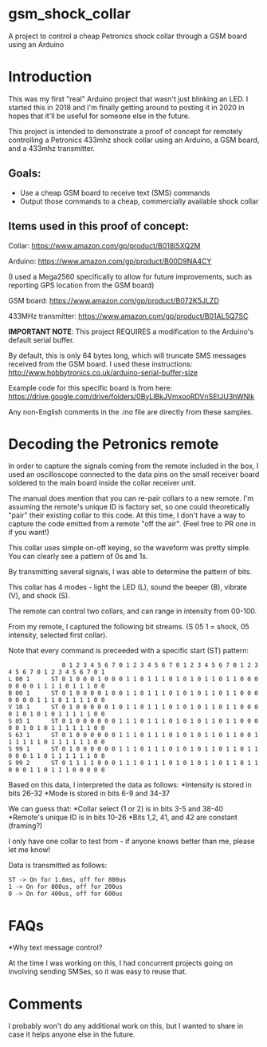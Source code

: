 # gsm_shock_collar
A project to control a cheap Petronics shock collar through a GSM board using an Arduino

# Introduction
This was my first "real" Arduino project that wasn't just blinking an LED. I started this in 2018 and I'm finally getting around to posting it in 2020 in hopes that it'll be useful for someone else in the future.

This project is intended to demonstrate a proof of concept for remotely controlling a Petronics 433mhz shock collar using an Arduino, a GSM board, and a 433mhz transmitter.

## Goals:
* Use a cheap GSM board to receive text (SMS) commands
* Output those commands to a cheap, commercially available shock collar

## Items used in this proof of concept:
Collar: https://www.amazon.com/gp/product/B018I5XQ2M

Arduino: https://www.amazon.com/gp/product/B00D9NA4CY

(I used a Mega2560 specifically to allow for future improvements, such as reporting GPS location from the GSM board)

GSM board: https://www.amazon.com/gp/product/B072K5JLZD

433MHz transmitter: https://www.amazon.com/gp/product/B01AL5Q7SC

**IMPORTANT NOTE**: This project REQUIRES a modification to the Arduino's default serial buffer. 

By default, this is only 64 bytes long, which will truncate SMS messages received from the GSM board. I used these instructions: http://www.hobbytronics.co.uk/arduino-serial-buffer-size

Example code for this specific board is from here: https://drive.google.com/drive/folders/0ByLlBkJVmxooRDVnSEtJU3hWNlk

Any non-English comments in the .ino file are directly from these samples. 

# Decoding the Petronics remote
In order to capture the signals coming from the remote included in the box, I used an oscilloscope connected to the data pins on the small receiver board soldered to the main board inside the collar receiver unit. 

The manual does mention that you can re-pair collars to a new remote. I'm assuming the remote's unique ID is factory set, so one could theoretically "pair" their existing collar to this code. At this time, I don't have a way to capture the code emitted from a remote "off the air". (Feel free to PR one in if you want!)

This collar uses simple on-off keying, so the waveform was pretty simple. You can clearly see a pattern of 0s and 1s.

By transmitting several signals, I was able to determine the pattern of bits. 

This collar has 4 modes - light the LED (L), sound the beeper (B), vibrate (V), and shock (S). 

The remote can control two collars, and can range in intensity from 00-100.

From my remote, I captured the following bit streams. (S 05 1 = shock, 05 intensity, selected first collar).

Note that every command is preceeded with a specific start (ST) pattern:
```
               0 1 2 3 4 5 6 7 0 1 2 3 4 5 6 7 0 1 2 3 4 5 6 7 0 1 2 3 4 5 6 7 0 1 2 3 4 5 6 7 0 1
L 00 1      ST 0 1 0 0 0 1 0 0 0 1 1 0 1 1 1 0 1 0 1 0 1 1 0 1 1 0 0 0 0 0 0 0 1 1 1 1 0 1 1 1 0 0
B 00 1      ST 0 1 0 0 0 0 1 0 0 1 1 0 1 1 1 0 1 0 1 0 1 1 0 1 1 0 0 0 0 0 0 0 1 1 1 0 1 1 1 1 0 0
V 10 1      ST 0 1 0 0 0 0 0 1 0 1 1 0 1 1 1 0 1 0 1 0 1 1 0 1 1 0 0 0 0 1 0 1 0 1 0 1 1 1 1 1 0 0
S 05 1      ST 0 1 0 0 0 0 0 0 1 1 1 0 1 1 1 0 1 0 1 0 1 1 0 1 1 0 0 0 0 0 1 0 1 0 1 1 1 1 1 1 0 0
S 63 1      ST 0 1 0 0 0 0 0 0 1 1 1 0 1 1 1 0 1 0 1 0 1 1 0 1 1 0 0 1 1 1 1 1 1 0 1 1 1 1 1 1 0 0
S 99 1      ST 0 1 0 0 0 0 0 0 1 1 1 0 1 1 1 0 1 0 1 0 1 1 0 1 1 0 1 1 0 0 0 1 1 0 1 1 1 1 1 1 0 0
S 99 2      ST 0 1 1 1 1 0 0 0 1 1 1 0 1 1 1 0 1 0 1 0 1 1 0 1 1 0 1 1 0 0 0 1 1 0 1 1 1 0 0 0 0 0
```
Based on this data, I interpreted the data as follows:
*Intensity is stored in bits 26-32
*Mode is stored in bits 6-9 and 34-37

We can guess that:
*Collar select (1 or 2) is in bits 3-5 and 38-40
*Remote's unique ID is in bits 10-26
*Bits 1,2, 41, and 42 are constant (framing?)

I only have one collar to test from - if anyone knows better than me, please let me know!

Data is transmitted as follows:
```
ST -> On for 1.6ms, off for 800us
1 -> On for 800us, off for 200us
0 -> On for 400us, off for 600us
```

# FAQs
*Why text message control?

At the time I was working on this, I had concurrent projects going on involving sending SMSes, so it was easy to reuse that.

# Comments
I probably won't do any additional work on this, but I wanted to share in case it helps anyone else in the future. 